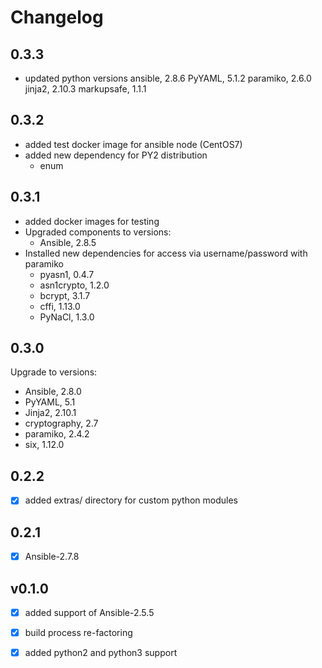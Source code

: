 # Changelog

## 0.3.3

- updated python versions
    ansible, 2.8.6
    PyYAML, 5.1.2
    paramiko, 2.6.0
    jinja2, 2.10.3
    markupsafe, 1.1.1

## 0.3.2

- added test docker image for ansible node (CentOS7) 
- added new dependency for PY2 distribution
    - enum

## 0.3.1

- added docker images for testing
- Upgraded components to versions:
    - Ansible, 2.8.5
- Installed new dependencies for access via username/password with paramiko
    - pyasn1, 0.4.7
    - asn1crypto, 1.2.0
    - bcrypt, 3.1.7
    - cffi, 1.13.0
    - PyNaCl, 1.3.0

## 0.3.0

Upgrade to versions:

- Ansible, 2.8.0
- PyYAML, 5.1
- Jinja2, 2.10.1
- cryptography, 2.7
- paramiko, 2.4.2
- six, 1.12.0

## 0.2.2

- [x] added extras/ directory for custom python modules

## 0.2.1

- [x] Ansible-2.7.8

## v0.1.0

- [x] added support of Ansible-2.5.5
- [x] build process re-factoring
- [x] added python2 and python3 support 

